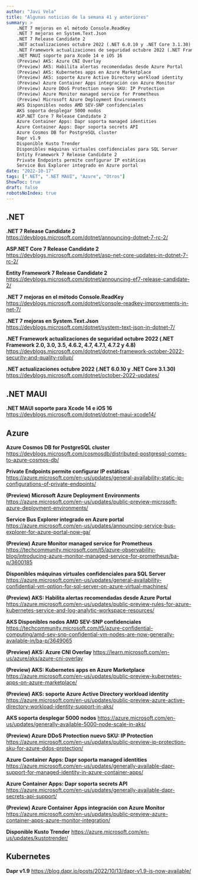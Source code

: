 ```yaml
---
author: "Javi Vela"
title: "Algunas noticias de la semana 41 y anteriores"
summary: >
    .NET 7 mejoras en el método Console.ReadKey
    .NET 7 mejoras en System.Text.Json
    .NET 7 Release Candidate 2
    .NET actualizaciones octubre 2022 (.NET 6.0.10 y .NET Core 3.1.30)
    .NET Framework actualizaciones de seguridad octubre 2022 (.NET Framework 2.0, 3.0, 3.5, 4.6.2, 4.7, 4.7.1, 4.7.2 y 4.8)
    .NET MAUI soporte para Xcode 14 e iOS 16
    (Preview) AKS: Azure CNI Overlay
    (Preview) AKS: Habilita alertas recomendadas desde Azure Portal
    (Preview) AKS: Kubernetes apps en Azure Marketplace
    (Preview) AKS: soporte Azure Active Directory workload identity
    (Preview) Azure Container Apps integración con Azure Monitor
    (Preview) Azure DDoS Protection nuevo SKU: IP Protection
    (Preview) Azure Monitor managed service for Prometheus
    (Preview) Microsoft Azure Deployment Environments
    AKS Disponibles nodos AMD SEV-SNP confidenciales
    AKS soporta desplegar 5000 nodos
    ASP.NET Core 7 Release Candidate 2
    Azure Container Apps: Dapr soporta managed identities
    Azure Container Apps: Dapr soporta secrets API
    Azure Cosmos DB for PostgreSQL cluster
    Dapr v1.9
    Disponible Kusto Trender
    Disponibles máquinas virtuales confidenciales para SQL Server
    Entity Framework 7 Release Candidate 2
    Private Endpoints permite configurar IP estáticas
    Service Bus Explorer integrado en Azure portal
date: "2022-10-17"
tags: [".NET", ".NET MAUI", "Azure", "Otros"]
ShowToc: true
draft: false
robotsNoIndex: true
---
```

## .NET
**.NET 7 Release Candidate 2**
https://devblogs.microsoft.com/dotnet/announcing-dotnet-7-rc-2/
<br/>
<!-- #dotnet #releasecandidate -->

**ASP.NET Core 7 Release Candidate 2**
https://devblogs.microsoft.com/dotnet/asp-net-core-updates-in-dotnet-7-rc-2/
<br/>
<!-- #dotnet #releasecandidate #aspnet #blazor-->

**Entity Framework 7 Release Candidate 2**
https://devblogs.microsoft.com/dotnet/announcing-ef7-release-candidate-2/
<br/>
<!-- #dotnet #releasecandidate #entityframework #ef -->

**.NET 7 mejoras en el método Console.ReadKey**
https://devblogs.microsoft.com/dotnet/console-readkey-improvements-in-net-7/
<br/>
<!-- #dotnet #preview #improvements #console -->

**.NET 7 mejoras en System.Text.Json**
https://devblogs.microsoft.com/dotnet/system-text-json-in-dotnet-7/
<br/>
<!-- #dotnet #preview #improvements #json -->

**.NET Framework actualizaciones de seguridad octubre 2022 (.NET Framework 2.0, 3.0, 3.5, 4.6.2, 4.7, 4.7.1, 4.7.2 y 4.8)**
https://devblogs.microsoft.com/dotnet/dotnet-framework-october-2022-security-and-quality-rollup/
<br/>
<!-- #dotnet #security #netframework #october -->

**.NET actualizaciones octubre 2022 (.NET 6.0.10 y .NET Core 3.1.30)**
https://devblogs.microsoft.com/dotnet/october-2022-updates/
<br/>
<!-- #dotnet #dotnetcore #updates #october -->

## .NET MAUI
**.NET MAUI soporte para Xcode 14 e iOS 16**
https://devblogs.microsoft.com/dotnet/dotnet-maui-xcode14/
<br/>
<!-- #dotnet #maui #xcode #ios -->

## Azure
**Azure Cosmos DB for PostgreSQL cluster**
https://devblogs.microsoft.com/cosmosdb/distributed-postgresql-comes-to-azure-cosmos-db/
<br/>
<!-- #azure #cosmosdb #postgresql #distributed #databases #MSIgnite -->

**Private Endpoints permite configurar IP estáticas**
https://azure.microsoft.com/en-us/updates/general-availability-static-ip-configurations-of-private-endpoints/
<br/>
<!-- #azure #private #endpoint #vnet #MSIgnite -->

**(Preview) Microsoft Azure Deployment Environments**
https://azure.microsoft.com/en-us/updates/public-preview-microsoft-azure-deployment-environments/
<br/>
<!-- #azure #preview #devbox #MSIgnite -->

**Service Bus Explorer integrado en Azure portal**
https://azure.microsoft.com/en-us/updates/announcing-service-bus-explorer-for-azure-portal-now-ga/
<br/>
<!-- #azure #preview #devbox #MSIgnite -->

**(Preview) Azure Monitor managed service for Prometheus**
https://techcommunity.microsoft.com/t5/azure-observability-blog/introducing-azure-monitor-managed-service-for-prometheus/ba-p/3600185
<br/>
<!-- #azure #preview #monitoring #prometheus #MSIgnite -->

**Disponibles máquinas virtuales confidenciales para SQL Server**
https://azure.microsoft.com/en-us/updates/general-availability-confidential-vm-option-for-sql-server-on-azure-virtual-machines/
<br/>
<!-- #azure #confidential #sqlserver #virtualmachines #MSIgnite -->

**(Preview) AKS: Habilita alertas recomendadas desde Azure Portal**
https://azure.microsoft.com/en-us/updates/public-preview-rules-for-azure-kubernetes-service-and-log-analytic-workspace-resources/
<br/>
<!-- #azure #preview #aks #monitoring #alerts #MSIgnite -->

**AKS Disponibles nodos AMD SEV-SNP confidenciales**
https://techcommunity.microsoft.com/t5/azure-confidential-computing/amd-sev-snp-confidential-vm-nodes-are-now-generally-available-in/ba-p/3649065
<br/>
<!-- #azure #aks #kubernetes #security #MSIgnite -->

**(Preview) AKS: Azure CNI Overlay**
https://learn.microsoft.com/en-us/azure/aks/azure-cni-overlay
<br/>
<!-- #azure preview #aks #kubernetes #network #cni #MSIgnite -->

**(Preview) AKS: Kubernetes apps en Azure Marketplace**
https://azure.microsoft.com/en-us/updates/public-preview-kubernetes-apps-on-azure-marketplace/
<br/>
<!-- #azure #preview #aks #kubernetes #apps #MSIgnite -->

**(Preview) AKS: soporte Azure Active Directory workload identity**
https://azure.microsoft.com/en-us/updates/public-preview-azure-active-directory-workload-identity-support-in-aks/
<br/>
<!-- #azure #preview #aks #identity #security #MSIgnite -->

**AKS soporta desplegar 5000 nodos**
https://azure.microsoft.com/en-us/updates/generally-available-5000-node-scale-in-aks/
<br/>
<!-- #azure #aks #nodes #MSIgnite -->

**(Preview) Azure DDoS Protection nuevo SKU: IP Protection**
https://azure.microsoft.com/en-us/updates/public-preview-ip-protection-sku-for-azure-ddos-protection/
<br/>
<!-- #azure #preview #ddos #security #MSIgnite -->

**Azure Container Apps: Dapr soporta managed identities**
https://azure.microsoft.com/en-us/updates/generally-available-dapr-support-for-managed-identity-in-azure-container-apps/
<br/>
<!-- #azure #containerapps #security #MSIgnite -->

**Azure Container Apps: Dapr soporta secrets API**
https://azure.microsoft.com/en-us/updates/generally-available-dapr-secrets-api-support/
<br/>
<!-- #azure #containerapps #secrets #MSIgnite -->

**(Preview) Azure Container Apps integración con Azure Monitor**
https://azure.microsoft.com/en-us/updates/public-preview-azure-container-apps-azure-monitor-integration/
<br/>
<!-- #azure #preview #monitor #MSIgnite -->

**Disponible Kusto Trender**
https://azure.microsoft.com/en-us/updates/kustotrender/
<br/>
<!-- #azure #iot #MSIgnite -->

## Kubernetes
**Dapr v1.9**
https://blog.dapr.io/posts/2022/10/13/dapr-v1.9-is-now-available/
<br/>
<!-- #kubernetes #k8s #dapr -->
